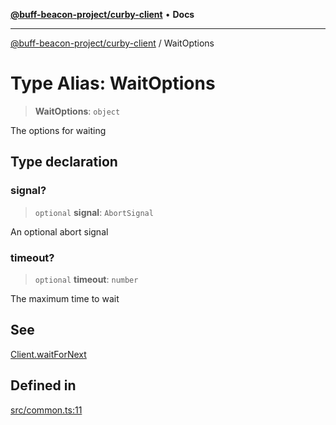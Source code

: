 [**@buff-beacon-project/curby-client**](../index.md) • **Docs**

***

[@buff-beacon-project/curby-client](../index.md) / WaitOptions

# Type Alias: WaitOptions

> **WaitOptions**: `object`

The options for waiting

## Type declaration

### signal?

> `optional` **signal**: `AbortSignal`

An optional abort signal

### timeout?

> `optional` **timeout**: `number`

The maximum time to wait

## See

[Client.waitForNext](../classes/Client.md#waitfornext)

## Defined in

[src/common.ts:11](https://github.com/buff-beacon-project/curby-js-client/blob/ab22d721ec98514e549c65f2310e066d4022d353/src/common.ts#L11)
